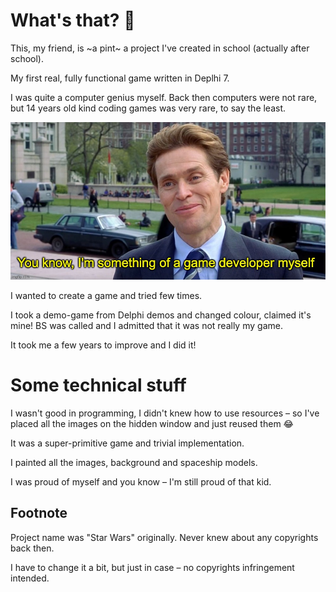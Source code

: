 # What's that? 🤔
This, my friend, is ~a pint~ a project I've created in school (actually after school).

My first real, fully functional game written in Deplhi 7.

I was quite a computer genius myself. Back then computers were not rare, but 14 years old kind coding games was very rare, to say the least.

![14 y.o. Artem](image.png)

I wanted to create a game and tried few times.

I took a demo-game from Delphi demos and changed colour, claimed it's mine! BS was called and I admitted that it was not really my game.

It took me a few years to improve and I did it!


# Some technical stuff
I wasn't good in programming, I didn't knew how to use resources – so I've placed all the images on the hidden window and just reused them 😂

It was a super-primitive game and trivial implementation.

I painted all the images, background and spaceship models.

I was proud of myself and you know – I'm still proud of that kid.


## Footnote
Project name was "Star Wars" originally. Never knew about any copyrights back then.

I have to change it a bit, but just in case – no copyrights infringement intended.